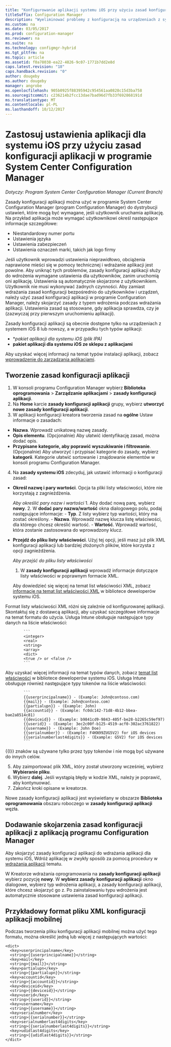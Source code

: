 ```yaml
---
title: "Konfigurowanie aplikacji systemu iOS przy użyciu zasad konfiguracji aplikacji"
titleSuffix: Configuration Manager
description: "Wyeliminować problemy z konfiguracją na urządzeniach z systemem iOS 8 lub nowszym, wdrażając zasady konfiguracji aplikacji dla użytkowników przed ich uruchomieniem aplikacji."
ms.custom: na
ms.date: 03/05/2017
ms.prod: configuration-manager
ms.reviewer: na
ms.suite: na
ms.technology: configmgr-hybrid
ms.tgt_pltfrm: na
ms.topic: article
ms.assetid: f0a78038-ea22-4826-9c07-1771b7dd2e8d
caps.latest.revision: "18"
caps.handback.revision: "0"
author: dougeby
ms.author: dougeby
manager: angrobe
ms.openlocfilehash: 905b0925f88395942c954561aa0828c15d3ba758
ms.sourcegitcommit: c236214b2fcc13dae7bad96d7fb33f692868191d
ms.translationtype: MT
ms.contentlocale: pl-PL
ms.lasthandoff: 10/12/2017
---
```

# <a name="apply-settings-to-ios-apps-with-app-configuration-policies-in-system-center-configuration-manager"></a>Zastosuj ustawienia aplikacji dla systemu iOS przy użyciu zasad konfiguracji aplikacji w programie System Center Configuration Manager

*Dotyczy: Program System Center Configuration Manager (Current Branch)*


Zasady konfiguracji aplikacji można użyć w programie System Center Configuration Manager (program Configuration Manager) do dystrybucji ustawień, które mogą być wymagane, jeśli użytkownik uruchamia aplikację. Na przykład aplikacja może wymagać użytkownikowi określ następujące informacje szczegółowe:
- Niestandardowy numer portu
- Ustawienia języka
- Ustawienia zabezpieczeń
- Ustawienia oznaczeń marki, takich jak logo firmy

Jeśli użytkownik wprowadzi ustawienia nieprawidłowo, obciążenia naprawione mieści się w pomocy technicznej i wdrażanie aplikacji jest powolne.
Aby uniknąć tych problemów, zasady konfiguracji aplikacji służy do wdrożenia wymagane ustawienia dla użytkowników, zanim uruchomią oni aplikację. Ustawienia są automatycznie skojarzone z użytkownikiem. Użytkownik nie musi wykonywać żadnych czynności.
Aby zamiast wdrażania zasad konfiguracji bezpośrednio do użytkowników i urządzeń, należy użyć zasad konfiguracji aplikacji w programie Configuration Manager, należy skojarzyć zasady z typem wdrożenia podczas wdrażania aplikacji. Ustawienia zasad są stosowane, gdy aplikacja sprawdza, czy je (zazwyczaj przy pierwszym uruchomieniu aplikacji).

Zasady konfiguracji aplikacji są obecnie dostępne tylko na urządzeniach z systemem iOS 8 lub nowszy, a w przypadku tych typów aplikacji:

- **pakiet aplikacji dla systemu iOS (*plik IPA)**
- **pakiet aplikacji dla systemu iOS ze sklepu z aplikacjami**

Aby uzyskać więcej informacji na temat typów instalacji aplikacji, zobacz [wprowadzenie do zarządzania aplikacjami](/sccm/apps/understand/introduction-to-application-management).

## <a name="create-an-app-configuration-policy"></a>Tworzenie zasad konfiguracji aplikacji

1. W konsoli programu Configuration Manager wybierz **Biblioteka oprogramowania** > **Zarządzanie aplikacjami** > **zasady konfiguracji aplikacji**.
2. Na **Home** karcie **zasady konfiguracji aplikacji** grupy, wybierz **utworzyć nowe zasady konfiguracji aplikacji**.
3. W aplikacji konfiguracji kreatora tworzenia zasad na **ogólne** Ustaw informacje o zasadach:
  - **Nazwa**. Wprowadź unikatową nazwę zasady.
  - **Opis elementu**. (Opcjonalnie) Aby ułatwić identyfikację zasad, można dodać opis.
  - **Przypisane kategorie, aby poprawić wyszukiwanie i filtrowanie**. (Opcjonalnie) Aby utworzyć i przypisać kategorie do zasady, wybierz **kategorii**. Kategorie ułatwić sortowanie i znajdowanie elementów w konsoli programu Configuration Manager.
4. Na **zasady systemu iOS** zdecyduj, jak ustawić informacji o konfiguracji zasad:
  - **Określ nazwę i pary wartości**. Opcja ta pliki listy właściwości, które nie korzystają z zagnieżdżenia.

      *Aby określić pary nazw i wartości*
        1. Aby dodać nową parę, wybierz **nowy**.
        2. W **dodać pary nazwa/wartość** okna dialogowego polu, podaj następujące informacje:
            - **Typ**. Z listy wybierz typ wartości, który ma zostać określony.
            - **Nazwa**. Wprowadź nazwę klucza listę właściwości, dla którego chcesz określić wartość.
            - **Wartość**. Wprowadź wartość, która zostanie zastosowana do wprowadzony klucz.

  - **Przejdź do pliku listy właściwości**. Użyj tej opcji, jeśli masz już plik XML konfiguracji aplikacji lub bardziej złożonych plików, które korzysta z opcji zagnieżdżenia.

    *Aby przejść do pliku listy właściwości*

      1.  W **zasady konfiguracji aplikacji** wprowadź informacje dotyczące listy właściwości w poprawnym formacie XML.

      Aby dowiedzieć się więcej na temat list właściwości XML, zobacz [informacje na temat list właściwości XML](https://developer.apple.com/library/ios/documentation/Cocoa/Conceptual/PropertyLists/UnderstandXMLPlist/UnderstandXMLPlist.html) w bibliotece deweloperów systemu iOS.

Format listy właściwości XML różni się zależnie od konfigurowanej aplikacji. Skontaktuj się z dostawcą aplikacji, aby uzyskać szczegółowe informacje na temat formatu do użycia.
Usługa Intune obsługuje następujące typy danych na liście właściwości:
            
            ```
            <integer>
            <real>
            <string>
            <array>
            <dict>
            <true /> or <false />
            ```
Aby uzyskać więcej informacji na temat typów danych, zobacz [temat list właściwości](https://developer.apple.com/library/content/documentation/Cocoa/Conceptual/PropertyLists/AboutPropertyLists/AboutPropertyLists.html) w bibliotece deweloperów systemu iOS.
Usługa Intune obsługuje również następujące typy tokenów na liście właściwości:
            
            ```
            {{userprincipalname}} - (Example: John@contoso.com)
            {{mail}} - (Example: John@contoso.com)
            {{partialupn}} - (Example: John)
            {{accountid}} - (Example: fc0dc142-71d8-4b12-bbea-bae2a8514c81)
            {{deviceid}} - (Example: b9841cd9-9843-405f-be28-b2265c59ef97)
            {{userid}} - (Example: 3ec2c00f-b125-4519-acf0-302ac3761822)
            {{username}} - (Example: John Doe)
            {{serialnumber}} - (Example: F4KN99ZUG5V2) for iOS devices
            {{serialnumberlast4digits}} - (Example: G5V2) for iOS devices
            ```

{{I}} znaków są używane tylko przez typy tokenów i nie mogą być używane do innych celów.
            
5. Aby zaimportować plik XML, który został utworzony wcześniej, wybierz **Wybieranie pliku**.
6. Wybierz **dalej**. Jeśli wystąpią błędy w kodzie XML, należy je poprawić, aby kontynuować.
7. Zakończ kroki opisane w kreatorze.

Nowe zasady konfiguracji aplikacji jest wyświetlany w obszarze **Biblioteka oprogramowania** obszaru roboczego w **zasady konfiguracji aplikacji** węzła.

## <a name="associate-an-app-configuration-policy-with-a-configuration-manager-application"></a>Dodawanie skojarzenia zasad konfiguracji aplikacji z aplikacją programu Configuration Manager

Aby skojarzyć zasady konfiguracji aplikacji do wdrażania aplikacji dla systemu iOS, Wdróż aplikację w zwykły sposób za pomocą procedury w [wdrażania aplikacji](/sccm/apps/deploy-use/deploy-applications) tematu.

W Kreatorze wdrażania oprogramowania na **zasady konfiguracji aplikacji** wybierz pozycję **nowy**. W **wybierz zasady konfiguracji aplikacji** okno dialogowe, wybierz typ wdrożenia aplikacji, a zasady konfiguracji aplikacji, które chcesz skojarzyć go z.
Po zainstalowaniu typu wdrożenia jest automatycznie stosowane ustawienia zasad konfiguracji aplikacji.

## <a name="example-format-for-the-mobile-app-configuration-xml-file"></a>Przykładowy format pliku XML konfiguracji aplikacji mobilnej

Podczas tworzenia pliku konfiguracji aplikacji mobilnej można użyć tego formatu, można określić jedną lub więcej z następujących wartości:

```
<dict>
  <key>userprincipalname</key>
  <string>{{userprincipalname}}</string>
  <key>mail</key>
  <string>{{mail}}</string>
  <key>partialupn</key>
  <string>{{partialupn}}</string>
  <key>accountid</key>
  <string>{{accountid}}</string>
  <key>deviceid</key>
  <string>{{deviceid}}</string>
  <key>userid</key>
  <string>{{userid}}</string>
  <key>username</key>
  <string>{{username}}</string>
  <key>serialnumber</key>
  <string>{{serialnumber}}</string>
  <key>serialnumberlast4digits</key>
  <string>{{serialnumberlast4digits}}</string>
  <key>udidlast4digits</key>
  <string>{{udidlast4digits}}</string>
</dict>
```
